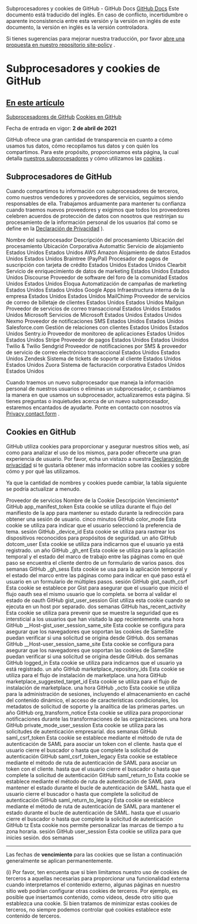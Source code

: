 Subprocesadores y cookies de GitHub - GitHub Docs
[GitHub Docs](/es)
Este documento está traducido del inglés. En caso de conflicto, incertidumbre o aparente inconsistencia entre esta versión y la versión en inglés de este documento, la versión en inglés es la versión controladora.

Si tienes sugerencias para mejorar nuestra traducción, por favor
[abre una propuesta en nuestro repositorio site-policy](https://github.com/github/site-policy/issues)
.

# Subprocesadores y cookies de GitHub

## [En este artículo](/github/site-policy/github-subprocessors-and-cookies#in-this-article)
[Subprocesadores de GitHub](#github-subprocessors)
[Cookies en GitHub](#cookies-on-github)

Fecha de entrada en vigor:
**2 de abril de 2021**

GitHub ofrece una gran cantidad de transparencia en cuanto a cómo usamos tus datos, cómo recopilamos tus datos y con quién los compartimos. Para este propósito, proporcionamos esta página, la cual detalla
[nuestros subprocesadores](#github-subprocessors)
y cómo utilizamos las
[cookies](#cookies-on-github)
.

## Subprocesadores de GitHub

Cuando compartimos tu información con subprocesadores de terceros, como nuestros vendedores y proveedores de servicios, seguimos siendo responsables de ella. Trabajamos arduamente para mantener tu confianza cuando traemos nuevos proveedores y exigimos que todos los proveedores celebren acuerdos de protección de datos con nosotros que restrinjan su procesamiento de la información personal de los usuarios (tal como se define en la
[Declaración de Privacidad](/es/articles/github-privacy-statement)
).

Nombre del subprocesador
Descripción del procesamiento
Ubicación del procesamiento
Ubicación Corporativa
Automattic
Servicio de alojamiento
Estados Unidos
Estados Unidos
AWS Amazon
Alojamiento de datos
Estados Unidos
Estados Unidos
Braintree (PayPal)
Procesador de pagos de suscripción con tarjeta de crédito
Estados Unidos
Estados Unidos
Clearbit
Servicio de enriquecimiento de datos de marketing
Estados Unidos
Estados Unidos
Discourse
Proveedor de software del foro de la comunidad
Estados Unidos
Estados Unidos
Eloqua
Automatización de campañas de marketing
Estados Unidos
Estados Unidos
Google Apps
Infraestructura interna de la empresa
Estados Unidos
Estados Unidos
MailChimp
Proveedor de servicios de correo de billetaje de clientes
Estados Unidos
Estados Unidos
Mailgun
Proveedor de servicios de correo transaccional
Estados Unidos
Estados Unidos
Microsoft
Servicios de Microsoft
Estados Unidos
Estados Unidos
Nexmo
Proveedor de notificaciones SMS
Estados Unidos
Estados Unidos
Salesforce.com
Gestión de relaciones con clientes
Estados Unidos
Estados Unidos
Sentry.io
Proveedor de monitoreo de aplicaciones
Estados Unidos
Estados Unidos
Stripe
Proveedor de pagos
Estados Unidos
Estados Unidos
Twilio &amp; Twilio Sendgrid
Proveedor de notificaciones por SMS &amp; proveedor de servicio de correo electrónico transaccional
Estados Unidos
Estados Unidos
Zendesk
Sistema de tickets de soporte al cliente
Estados Unidos
Estados Unidos
Zuora
Sistema de facturación corporativa
Estados Unidos
Estados Unidos

Cuando traemos un nuevo subprocesador que maneja la información personal de nuestros usuarios o eliminas un subprocesador, o cambiamos la manera en que usamos un subprocesador, actualizaremos esta página. Si tienes preguntas o inquietudes acerca de un nuevo subprocesador, estaremos encantados de ayudarte. Ponte en contacto con nosotros vía
[Privacy contact form](https://github.com/contact/privacy)
.

## Cookies en GitHub

GitHub utiliza cookies para proporcionar y asegurar nuestros sitios web, así como para analizar el uso de los mismos, para poder ofrecerte una gran experiencia de usuario. Por favor, echa un vistazo a nuestra
[Declaración de privacidad](/es/github/site-policy/github-privacy-statement#our-use-of-cookies-and-tracking)
si te gustaría obtener más información sobre las cookies y sobre cómo y por qué las utilizamos.

Ya que la cantidad de nombres y cookies puede cambiar, la tabla siguiente se podría actualizar a menudo.

Proveedor de servicios
Nombre de la Cookie
Descripción
Vencimiento*
GitHub
app_manifest_token
Esta cookie se utiliza durante el flujo del manifiesto de la app para mantener su estado durante la redirección para obtener una sesión de usuario.
cinco minutos
GitHub
color_mode
Esta cookie se utiliza para indicar que el usuario seleccionó la preferencia de tema.
sesión
GitHub
_device_id
Esta cookie se utiliza para rastrear los dispositivos reconocidos para propósitos de seguridad.
un año
GitHub
dotcom_user
Esta cookie se utiliza para indicarnos que el usuario ya está registrado.
un año
GitHub
_gh_ent
Esta cookie se utiliza para la aplicación temporal y el estado del marco de trabajo entre las páginas como en qué paso se encuentra el cliente dentro de un formulario de varios pasos.
dos semanas
GitHub
_gh_sess
Esta cookie se usa para la aplicación temporal y el estado del marco entre las páginas como para indicar en qué paso está el usuario en un formulario de múltiples pasos.
sesión
GitHub
gist_oauth_csrf
Esta cookie se establece por Gist para asegurar que el usuario que inició el flujo oauth sea el mismo usuario que lo completa.
se borra al validar el estado de oauth
GitHub
gist_user_session
Gist utiliza esta cookie cuando se ejecuta en un host por separado.
dos semanas
GitHub
has_recent_activity
Esta cookie se utiliza para prevenir que se muestre la seguridad que es intersticial a los usuarios que han visitado la app recientemente.
una hora
GitHub
__Host-gist_user_session_same_site
Esta cookie se configura para asegurar que los navegadores que soportan las cookies de SameSite puedan verificar si una solicitud se origina desde GitHub.
dos semanas
GitHub
__Host-user_session_same_site
Esta cookie se configura para asegurar que los navegadores que soportan las cookies de SameSite puedan verificar si una solicitud se origina desde GitHub.
dos semanas
GitHub
logged_in
Esta cookie se utiliza para indicarnos que el usuario ya está registrado.
un año
GitHub
marketplace_repository_ids
Esta cookie se utiliza para el flujo de instalación de marketplace.
una hora
GitHub
marketplace_suggested_target_id
Esta cookie se utiliza para el flujo de instalación de marketplace.
una hora
GitHub
_octo
Esta cookie se utiliza para la administración de sesiones, incluyendo el almacenamiento en caché del contenido dinámico, el acceso de características condicionales, los metadatos de solicitud de soporte y la analítica de las primeras partes.
un año
GitHub
org_transform_notice
Esta cookie se utiliza para proporcionar notificaciones durante las transformaciones de las organizaciones.
una hora
GitHub
private_mode_user_session
Esta cookie se utiliza para las solicitudes de autenticación empresarial.
dos semanas
GitHub
saml_csrf_token
Esta cookie se establece mediante el método de ruta de autenticación de SAML para asociar un token con el cliente.
hasta que el usuario cierre el buscador o hasta que complete la solicitud de autenticación
GitHub
saml_csrf_token_legacy
Esta cookie se establece mediante el método de ruta de autenticación de SAML para asociar un token con el cliente.
hasta que el usuario cierre el buscador o hasta que complete la solicitud de autenticación
GitHub
saml_return_to
Esta cookie se establece mediante el método de ruta de autenticación de SAML para mantener el estado durante el bucle de autenticación de SAML.
hasta que el usuario cierre el buscador o hasta que complete la solicitud de autenticación
GitHub
saml_return_to_legacy
Esta cookie se establece mediante el método de ruta de autenticación de SAML para mantener el estado durante el bucle de autenticación de SAML.
hasta que el usuario cierre el buscador o hasta que complete la solicitud de autenticación
GitHub
tz
Esta cookie nos permite personalizar las marcas de tiempo a tu zona horaria.
sesión
GitHub
user_session
Esta cookie se utiliza para que inicies sesión.
dos semanas

***
Las fechas de
**vencimiento**
para las cookies que se listan a continuación generalmente se aplican permanentemente.

(i) Por favor, ten encuenta que si bien limitamos nuestro uso de cookies de terceros a aquellas necesarias para proporcionar una funcionalidad externa cuando interpretamos el contenido externo, algunas páginas en nuestro sitio web podrían configurar otras cookies de terceros. Por ejemplo, es posible que insertamos contenido, como vídeos, desde otro sitio que establezca una cookie. Si bien tratamos de minimizar estas cookies de terceros, no siempre podemos controlar qué cookies establece este contenido de terceros.
